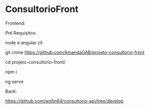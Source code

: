 # ConsultorioFront

Frontend:

Pré Requisitos: 

node e angular cli

git clone https://github.com/AmandaGAB/projeto-consultorio-front

cd projeto-consultorio-front/

npm i

ng serve


Back:

 https://github.com/wsfin64/consultorio-api/tree/develop
